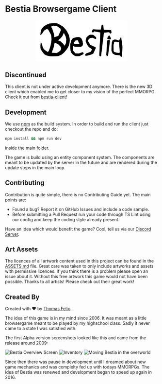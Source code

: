 # Bestia Browsergame Client

<p align="center">
  <img src="src/assets/img/logo-full-black.png" style="width: 60%; height: 60%;">
</p>

## Discontinued

This client is not under active development anymore. There is the new 3D client which enabled me to get closer
to my vision of the perfect MMORPG. Check it out from [bestia-client](https://github.com/tfelix/bestia-client)!

## Development

We use [npm](https://www.npmjs.com/) as the build system. In order to build and run the client just checkout the repo
and do:

```bash
npm install && npm run dev
```

inside the main folder.

The game is build using an entity component system. The components are meant to be updated by the server in the future
and are rendered during the update steps in the main loop.

## Contributing

Contribution is quite simple, there is no Contributing Guide yet. The main points are:

* Found a bug? Report it on GitHub Issues and include a code sample.
* Before submitting a Pull Request run your code through TS Lint using our config and keep the coding style already present.

Have an idea which would benefit the game? Cool, tell us via our [Discord Server](https://discord.gg/zZW8M2S).

## Art Assets

The licences of all artwork content used in this project can be found in the [ASSETS.md](ASSETS.md) file.
Great care was taken to only include artworks and assets with permissive licences. If you think there is a problem please
open an issue about it. Without this free artwork this game would not have been possible. Thanks to all artists! Please
check out their great work!

## Created By

Created with :heart: by [Thomas Felix](https://tfelix.de).

The idea of this game is in my mind since 2006. It was meant as a little browsergame meant to be played by my highschool
class. Sadly it never came to a state I was satisfied with.

The first Alpha version screenshots looked like this and came from the release around 2009:

![Bestia Overview Screen](https://bestia-game.net/user/data/images/github/bestia_overview.jpg "Bestia Overview Screen")
![Inventory](https://bestia-game.net/user/data/images/github/inventory.jpg "Bestia Inventory")
![Moving Bestia in the overworld](https://bestia-game.net/user/data/images/github/move.jpg "Moving Bestia in Overview World")

Since then there was pause in development until I dreamed about new game mechanics and was complelty fed up with todays
MMORPGs. The idea of Bestia was renewed and development began to speed up again in 2016.